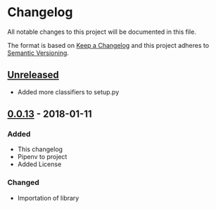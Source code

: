 # Changelog
All notable changes to this project will be documented in this file.

The format is based on [Keep a Changelog](http://keepachangelog.com/en/1.0.0/)
and this project adheres to [Semantic Versioning](http://semver.org/spec/v2.0.0.html).

## [Unreleased]
- Added more classifiers to setup.py

## [0.0.13] - 2018-01-11
### Added
- This changelog
- Pipenv to project
- Added License

### Changed
- Importation of library

[Unreleased]: https://github.com/olivierlacan/keep-a-changelog/compare/v0.0.13...HEAD
[0.0.13]: https://github.com/sonic182/json_validator/compare/v0.0.12...v0.0.13
